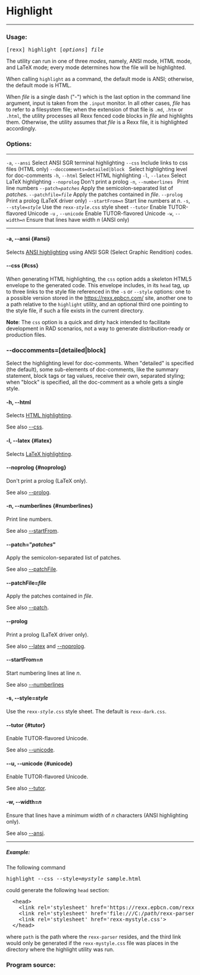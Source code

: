 Highlight
=========

----------------------------

### Usage:

<pre>
[rexx] highlight [<em>options</em>] <em>file</em>
</pre>

The utility can run in one of three <em>modes</em>, namely,
ANSI mode, HTML mode, and LaTeX mode; every mode determines
how the file will be highlighted.

When calling `highlight` as a command, the default mode is ANSI;
otherwise, the default mode is HTML.

When <em>file</em> is a single dash ("-") which is the last
option in the command line argument, input is taken from the
`.input` monitor. In all other cases, <em>file</em> has to refer
to a filesystem file; when the extension of that file is `.md`, `.htm`
or `.html`, the utility processes all Rexx fenced code blocks in
<em>file</em> and highlights them. Otherwise, the utility assumes that <em>file</em>
is a Rexx file, it is highlighted accordingly.

### Options:

------------------------------------------------------- ------------------------------
`-a`, `--ansi`                                          Select ANSI SGR terminal highlighting
`--css`                                                 Include links to css files (HTML only)
`--doccomments=detailed|block`&nbsp;&nbsp;              Select highlighting level for doc-comments
`-h`, `--html`                                          Select HTML highlighting
`-l`, `--latex`                                         Select LaTeX highlighting
`--noprolog`                                            Don't print a prolog
`-n`, `--numberlines`&nbsp;&nbsp;                       Print line numbers
`--patch=`<code><em>patches</em></code>                 Apply the semicolon-separated list of *patches*.
`--patchfile=`<code><em>file</em></code>                Apply the patches contained in *file*.
`--prolog`                                              Print a prolog (LaTeX driver only)
`--startFrom=`<code><em>n</em></code>                   Start line numbers at *n*.
`-s`, `--style=`<code><em>style</em></code>             Use the <code>rexx-<em>style</em>.css</code> style sheet
`--tutor`                                               Enable TUTOR-flavored Unicode
`-u` , `--unicode`                                      Enable TUTOR-flavored Unicode
`-w`, <code>--width=<em>n</em></code>                   Ensure that lines have width <em>n</em> (ANSI only)
------------------------------------------------------- ------------------------------

#### -a, --ansi {#ansi}

Selects [ANSI highlighting](../../highlighter/ansi/)
using ANSI SGR (Select Graphic Rendition) codes.

#### --css {#css}

When generating HTML highlighting, the `css` option adds a skeleton
HTML5 envelope to the generated code. This envelope includes, in its
`head` tag, up to three links to the style file referenced in the `-s` or `--style`
options: one to a possible version stored in the <https://rexx.epbcn.com/> site,
another one to a path relative to the `highlight` utility, and an
optional third one pointing to the style file, if such a file exists
in the current directory.

**Note**: The `css` option is a quick and dirty hack intended to facilitate
development in RAD scenarios, not a way to generate distribution-ready
or production files.

### --doccomments=[detailed|block]

Select the highlighting level for doc-comments. When "detailed" is specified
(the default), some sub-elements of doc-comments, like the summary
statement, block tags or tag values, receive their own, separated
styling; when "block" is specified, all the doc-comment as a whole
gets a single style.

#### -h, --html

Selects [HTML highlighting](../../highlighter/html/).

See also [--css](#css).

#### -l, --latex {#latex}

Selects [LaTeX highlighting](../../highlighter/latex/).

#### --noprolog {#noprolog}

Don't print a prolog (LaTeX only).

See also [--prolog](#prolog).

#### -n, --numberlines {#numberlines}

Print line numbers.

See also [--startFrom](#startFrom).

#### --patch="_patches_"

Apply the semicolon-separated list of patches.

See also [--patchFile](#patchFile).

#### --patchFile=_file_

Apply the patches contained in _file_.

See also [--patch](#patch).

#### --prolog

Print a prolog (LaTeX driver only).

See also [--latex](#latex) and [--noprolog](#noprolog).

#### --startFrom=_n_

Start numbering lines at line _n_.

See also [--numberlines](#numberlines)

#### -s, --style=_style_

Use the <code>rexx-<em>style</em>.css</code> style sheet.
The default is `rexx-dark.css`.

#### --tutor {#tutor}

Enable TUTOR-flavored Unicode.

See also [--unicode](#unicode).

#### --u, --unicode {#unicode}

Enable TUTOR-flavored Unicode.

See also [--tutor](#tutor).

#### -w, --width=_n_

Ensure that lines have a minimum width of _n_ characters
(ANSI highlighting only).

See also [--ansi](#ansi).

--------------

##### Example:

The following command

<pre>
highlight --css --style=<em>mystyle</em> sample.html
</pre>

could generate the following `head` section:

<pre>
  &lt;head>
    &lt;link rel='stylesheet' href='https://rexx.epbcn.com/rexx-parser/css/rexx-mystyle.css'>
    &lt;link rel='stylesheet' href='file:///C:/<em>path</em>/rexx-parser/bin/../css/rexx-mystyle.css'>
    &lt;link rel='stylesheet' href='rexx-mystyle.css'>
  &lt;/head>
</pre>

where `path` is the path where the `rexx-parser` resides, and the third link would
only be generated if the `rexx-mystyle.css` file was places in the directory
where the highlight utility was run.

### Program source:

~~~rexx {source=../../../bin/highlight.rex}
~~~